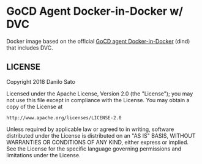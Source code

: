 # GoCD Agent Docker-in-Docker w/ DVC

Docker image based on the official [GoCD agent Docker-in-Docker](https://github.com/gocd/gocd-agent-docker-dind)
(dind) that includes DVC.

## LICENSE

Copyright 2018 Danilo Sato

Licensed under the Apache License, Version 2.0 (the "License");
you may not use this file except in compliance with the License.
You may obtain a copy of the License at

    http://www.apache.org/licenses/LICENSE-2.0

Unless required by applicable law or agreed to in writing, software
distributed under the License is distributed on an "AS IS" BASIS,
WITHOUT WARRANTIES OR CONDITIONS OF ANY KIND, either express or implied.
See the License for the specific language governing permissions and
limitations under the License.
